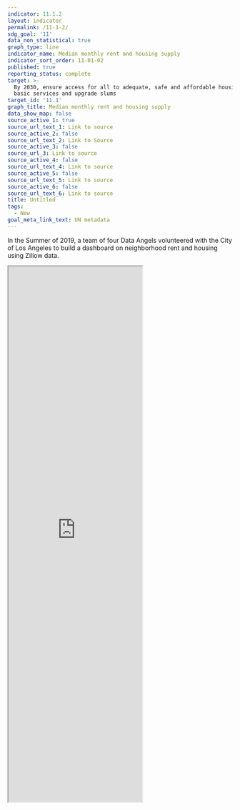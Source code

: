 ```yaml
---
indicator: 11.1.2
layout: indicator
permalink: /11-1-2/
sdg_goal: '11'
data_non_statistical: true
graph_type: line
indicator_name: Median monthly rent and housing supply
indicator_sort_order: 11-01-02
published: true
reporting_status: complete
target: >-
  By 2030, ensure access for all to adequate, safe and affordable housing and
  basic services and upgrade slums
target_id: '11.1'
graph_title: Median monthly rent and housing supply
data_show_map: false
source_active_1: true
source_url_text_1: Link to source
source_active_2: false
source_url_text_2: Link to Source
source_active_3: false
source_url_3: Link to source
source_active_4: false
source_url_text_4: Link to source
source_active_5: false
source_url_text_5: Link to source
source_active_6: false
source_url_text_6: Link to source
title: Untitled
tags:
  - New
goal_meta_link_text: UN metadata
---
```


In the Summer of 2019, a team of four Data Angels volunteered with the City of Los Angeles to build a dashboard on neighborhood rent and housing using Zillow data. 

<div class="embed-responsive embed-responsive-16by9">
<iframe class="embed-responsive-item" width="auto" height="1200px" src="https://public.tableau.com/shared/ZH4KFZ8HK?:display_count=y&:origin=viz_share_link:showVizHome=no&:embed=true"></iframe>
 </div>
 <br><br>
